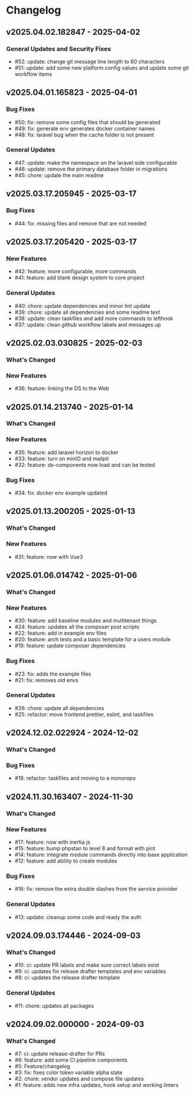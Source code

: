# Changelog

## v2025.04.02.182847 - 2025-04-02

### General Updates and Security Fixes

- #52: update: change git message line length to 60 characters
- #51: update: add some new platform.config values and update some git workflow items

## v2025.04.01.165823 - 2025-04-01

### Bug Fixes

- #50: fix: remove some config files that should be generated
- #49: fix: generate env generates docker container names
- #48: fix: laravel bug when the cache folder is not present

### General Updates

- #47: update: make the namespace on the laravel side configurable
- #46: update: remove the primary database folder in migrations
- #45: chore: update the main readme

## v2025.03.17.205945 - 2025-03-17

### Bug Fixes

- #44: fix: missing files and remove that are not needed

## v2025.03.17.205420 - 2025-03-17

### New Features

- #42: feature: more configurable, more commands
- #41: feature: add blank design system to core project

### General Updates

- #40: chore: update dependencies and minor lint update
- #39: chore: update all dependencies and some readme text
- #38: update: clean taskfiles and add more commands to lefthook
- #37: update: clean github workflow labels and messages up

## v2025.02.03.030825 - 2025-02-03

### What's Changed

### New Features

- #36: feature: linking the DS to the Web

## v2025.01.14.213740 - 2025-01-14

### What's Changed

### New Features

- #35: feature: add laravel horizon to docker
- #33: feature: turn on minIO and mailpit
- #32: feature: ds-components now load and can be tested

### Bug Fixes

- #34: fix: docker env example updated

## v2025.01.13.200205 - 2025-01-13

### What's Changed

### New Features

- #31: feature: now with Vue3

## v2025.01.06.014742 - 2025-01-06

### What's Changed

### New Features

- #30: feature: add baseline modules and multitenant things
- #24: feature: updates all the composer post scripts
- #22: feature: add in example env files
- #20: feature: arch tests and a basic template for a users module
- #19: feature: update composer dependencies

### Bug Fixes

- #23: fix: adds the example files
- #21: fix: removes old envs

### General Updates

- #26: chore: update all dependencies
- #25: refactor: move frontend prettier, eslint, and taskfiles

## v2024.12.02.022924 - 2024-12-02

### What's Changed

### Bug Fixes

- #18: refactor: taskfiles and moving to a monorepo

## v2024.11.30.163407 - 2024-11-30

### What's Changed

### New Features

- #17: feature: now with inertia js
- #15: feature: bump phpstan to level 8 and format with pint
- #14: feature: integrate module commands directly into base application
- #12: feature: add ability to create modules

### Bug Fixes

- #16: fix: remove the extra double slashes from the service provider

### General Updates

- #13: update: cleanup some code and ready the auth

## v2024.09.03.174446 - 2024-09-03

### What's Changed

- #10: ci: update PR labels and make sure correct labels exist
- #9: ci: updates for release drafter templates and env variables
- #8: ci: updates the release drafter template

### General Updates

- #11: chore: updates all packages

## v2024.09.02.000000 - 2024-09-03

### What's Changed

- #7: ci: update release-drafter for PRs
- #6: feature: add some CI pipeline components
- #5: Feature/changelog
- #3: fix: fixes color token variable  alpha state
- #2: chore: vendor updates and compose file updates
- #1: feature: adds new infra updates, hook setup and working linters
